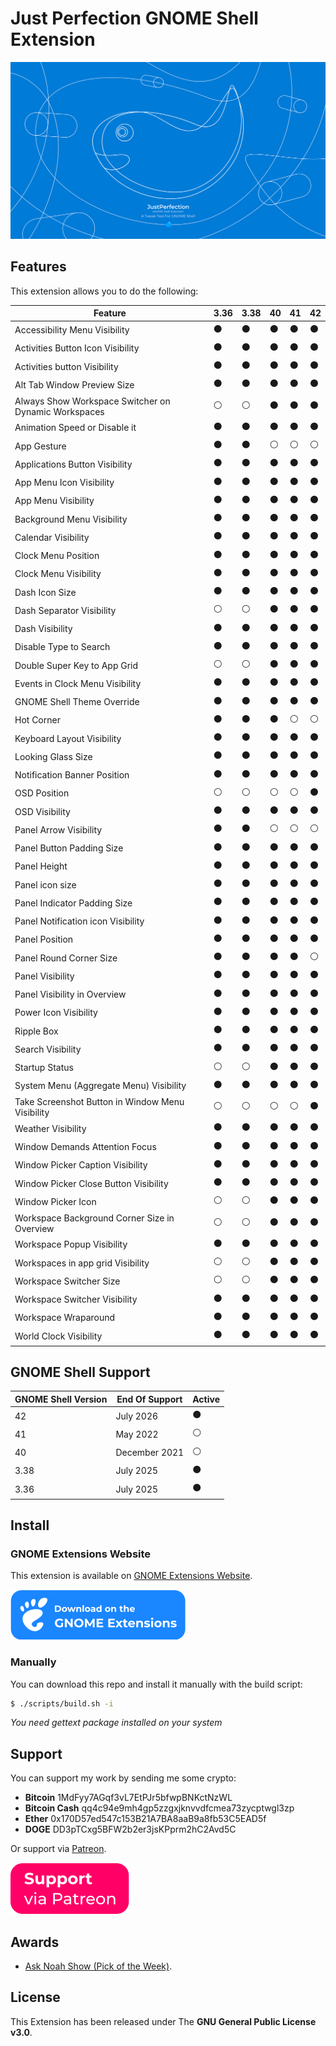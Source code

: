 # Just Perfection GNOME Shell Extension

![Just Perfection GNOME Shell Extension](data/imgs/intro.svg)

## Features

This extension allows you to do the following:

| Feature                                              | 3.36           | 3.38           | 40             | 41             | 42             |
| ---------------------------------------------------- | -------------- | -------------- | -------------- | -------------- | -------------- |
| Accessibility Menu Visibility                        | :black_circle: | :black_circle: | :black_circle: | :black_circle: | :black_circle: |
| Activities Button Icon Visibility                    | :black_circle: | :black_circle: | :black_circle: | :black_circle: | :black_circle: |
| Activities button Visibility                         | :black_circle: | :black_circle: | :black_circle: | :black_circle: | :black_circle: |
| Alt Tab Window Preview Size                          | :black_circle: | :black_circle: | :black_circle: | :black_circle: | :black_circle: |
| Always Show Workspace Switcher on Dynamic Workspaces | :white_circle: | :white_circle: | :black_circle: | :black_circle: | :black_circle: |
| Animation Speed or Disable it                        | :black_circle: | :black_circle: | :black_circle: | :black_circle: | :black_circle: |
| App Gesture                                          | :black_circle: | :black_circle: | :white_circle: | :white_circle: | :white_circle: |
| Applications Button Visibility                       | :black_circle: | :black_circle: | :black_circle: | :black_circle: | :black_circle: |
| App Menu Icon Visibility                             | :black_circle: | :black_circle: | :black_circle: | :black_circle: | :black_circle: |
| App Menu Visibility                                  | :black_circle: | :black_circle: | :black_circle: | :black_circle: | :black_circle: |
| Background Menu Visibility                           | :black_circle: | :black_circle: | :black_circle: | :black_circle: | :black_circle: |
| Calendar Visibility                                  | :black_circle: | :black_circle: | :black_circle: | :black_circle: | :black_circle: |
| Clock Menu Position                                  | :black_circle: | :black_circle: | :black_circle: | :black_circle: | :black_circle: |
| Clock Menu Visibility                                | :black_circle: | :black_circle: | :black_circle: | :black_circle: | :black_circle: |
| Dash Icon Size                                       | :black_circle: | :black_circle: | :black_circle: | :black_circle: | :black_circle: |
| Dash Separator Visibility                            | :white_circle: | :white_circle: | :black_circle: | :black_circle: | :black_circle: |
| Dash Visibility                                      | :black_circle: | :black_circle: | :black_circle: | :black_circle: | :black_circle: |
| Disable Type to Search                               | :black_circle: | :black_circle: | :black_circle: | :black_circle: | :black_circle: |
| Double Super Key to App Grid                         | :white_circle: | :white_circle: | :black_circle: | :black_circle: | :black_circle: |
| Events in Clock Menu Visibility                      | :black_circle: | :black_circle: | :black_circle: | :black_circle: | :black_circle: |
| GNOME Shell Theme Override                           | :black_circle: | :black_circle: | :black_circle: | :black_circle: | :black_circle: |
| Hot Corner                                           | :black_circle: | :black_circle: | :black_circle: | :white_circle: | :white_circle: |
| Keyboard Layout Visibility                           | :black_circle: | :black_circle: | :black_circle: | :black_circle: | :black_circle: |
| Looking Glass Size                                   | :black_circle: | :black_circle: | :black_circle: | :black_circle: | :black_circle: |
| Notification Banner Position                         | :black_circle: | :black_circle: | :black_circle: | :black_circle: | :black_circle: |
| OSD Position                                         | :white_circle: | :white_circle: | :white_circle: | :white_circle: | :black_circle: |
| OSD Visibility                                       | :black_circle: | :black_circle: | :black_circle: | :black_circle: | :black_circle: |
| Panel Arrow Visibility                               | :black_circle: | :black_circle: | :white_circle: | :white_circle: | :white_circle: |
| Panel Button Padding Size                            | :black_circle: | :black_circle: | :black_circle: | :black_circle: | :black_circle: |
| Panel Height                                         | :black_circle: | :black_circle: | :black_circle: | :black_circle: | :black_circle: |
| Panel icon size                                      | :black_circle: | :black_circle: | :black_circle: | :black_circle: | :black_circle: |
| Panel Indicator Padding Size                         | :black_circle: | :black_circle: | :black_circle: | :black_circle: | :black_circle: |
| Panel Notification icon Visibility                   | :black_circle: | :black_circle: | :black_circle: | :black_circle: | :black_circle: |
| Panel Position                                       | :black_circle: | :black_circle: | :black_circle: | :black_circle: | :black_circle: |
| Panel Round Corner Size                              | :black_circle: | :black_circle: | :black_circle: | :black_circle: | :white_circle: |
| Panel Visibility                                     | :black_circle: | :black_circle: | :black_circle: | :black_circle: | :black_circle: |
| Panel Visibility in Overview                         | :black_circle: | :black_circle: | :black_circle: | :black_circle: | :black_circle: |
| Power Icon Visibility                                | :black_circle: | :black_circle: | :black_circle: | :black_circle: | :black_circle: |
| Ripple Box                                           | :black_circle: | :black_circle: | :black_circle: | :black_circle: | :black_circle: |
| Search Visibility                                    | :black_circle: | :black_circle: | :black_circle: | :black_circle: | :black_circle: |
| Startup Status                                       | :white_circle: | :white_circle: | :black_circle: | :black_circle: | :black_circle: |
| System Menu (Aggregate Menu) Visibility              | :black_circle: | :black_circle: | :black_circle: | :black_circle: | :black_circle: |
| Take Screenshot Button in Window Menu Visibility     | :white_circle: | :white_circle: | :white_circle: | :white_circle: | :black_circle: |
| Weather Visibility                                   | :black_circle: | :black_circle: | :black_circle: | :black_circle: | :black_circle: |
| Window Demands Attention Focus                       | :black_circle: | :black_circle: | :black_circle: | :black_circle: | :black_circle: |
| Window Picker Caption Visibility                     | :black_circle: | :black_circle: | :black_circle: | :black_circle: | :black_circle: |
| Window Picker Close Button Visibility                | :black_circle: | :black_circle: | :black_circle: | :black_circle: | :black_circle: |
| Window Picker Icon                                   | :white_circle: | :white_circle: | :black_circle: | :black_circle: | :black_circle: |
| Workspace Background Corner Size in Overview         | :white_circle: | :white_circle: | :black_circle: | :black_circle: | :black_circle: |
| Workspace Popup Visibility                           | :black_circle: | :black_circle: | :black_circle: | :black_circle: | :black_circle: |
| Workspaces in app grid Visibility                    | :white_circle: | :white_circle: | :black_circle: | :black_circle: | :black_circle: |
| Workspace Switcher Size                              | :white_circle: | :white_circle: | :black_circle: | :black_circle: | :black_circle: |
| Workspace Switcher Visibility                        | :black_circle: | :black_circle: | :black_circle: | :black_circle: | :black_circle: |
| Workspace Wraparound                                 | :black_circle: | :black_circle: | :black_circle: | :black_circle: | :black_circle: |
| World Clock Visibility                               | :black_circle: | :black_circle: | :black_circle: | :black_circle: | :black_circle: |

## GNOME Shell Support

| GNOME Shell Version | End Of Support | Active         |
| ------------------- | -------------- | -------------- |
| 42                  | July 2026      | :black_circle: |
| 41                  | May 2022       | :white_circle: |
| 40                  | December 2021  | :white_circle: |
| 3.38                | July 2025      | :black_circle: |
| 3.36                | July 2025      | :black_circle: |

## Install

### GNOME Extensions Website

This extension is available on [GNOME Extensions Website](https://extensions.gnome.org/extension/3843/just-perfection/).

[![Just Perfection on extensions.gnome.org](data/imgs/ego.svg)](https://extensions.gnome.org/extension/3843/just-perfection/)

### Manually

You can download this repo and install it manually with the build script:

```bash
$ ./scripts/build.sh -i
```

*You need gettext package installed on your system*

## Support

You can support my work by sending me some crypto:

- **Bitcoin** 1MdFyy7AGqf3vL7EtPJr5bfwpBNKctNzWL
- **Bitcoin Cash** qq4c94e9mh4gp5zzgxjknvvdfcmea73zycptwgl3zp
- **Ether** 0x170D57ed547c153B21A7BA8aaB9a8fb53C5EAD5f
- **DOGE** DD3pTCxg5BFW2b2er3jsKPprm2hC2Avd5C

Or support via [Patreon](https://www.patreon.com/justperfection).

[![Support via Patreon](data/imgs/support-patreon.svg)](https://www.patreon.com/justperfection)

## Awards

- [Ask Noah Show (Pick of the Week)](https://podcast.asknoahshow.com/212?t=1643).

## License

This Extension has been released under The **GNU General Public License v3.0**.

